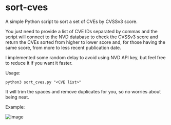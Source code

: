 # sort-cves
A simple Python script to sort a set of CVEs by CVSSv3 score.

You just need to provide a list of CVE IDs separated by commas and the script will connect to the NVD database to check the CVSSv3 score and return the CVEs sorted from higher to lower score and, for those having the same score, from more to less recent publication date. 

I implemented some random delay to avoid using NVD API key, but feel free to reduce it if you want it faster.

Usage:

```
python3 sort_cves.py "<CVE list>"
```

It will trim the spaces and remove duplicates for you, so no worries about being neat.

Example:

![image](https://user-images.githubusercontent.com/70337782/189331273-654cb356-1820-4fd4-9da7-9974e374a898.png)
